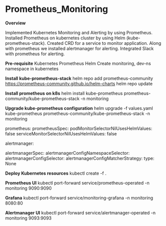 # Prometheus_Monitoring

**Overview**

Implemented Kubernetes Monitoring and Alerting by using Prometheus.
Installed Prometheus on kubernetes cluster by using Helm (kube-prometheus-stack).
Created CRD for a service to monitor application.
Along with prometheus we installed alertmanager for alerting.
Integrated Slack with prometheus for alerting.

**Pre-requisite**
Kubernetes
Prometheus
Helm
Create monitoring, dev-ns namespace in kubernetes

**Install kube-prometheus-stack**
helm repo add prometheus-community https://prometheus-community.github.io/helm-charts
helm repo update


**Install prometheus on k8s**
helm install kube-prometheus prometheus-community/kube-prometheus-stack -n monitoring

**Upgrade kube-prometheus configuration**
helm upgrade -f values.yaml kube-prometheus prometheus-community/kube-prometheus-stack -n monitoring

prometheus:
  prometheusSpec:
    podMonitorSelectorNilUsesHelmValues: false
    serviceMonitorSelectorNilUsesHelmValues: false

alertmanager:

  alertmanagerSpec:
    alertmanagerConfigNamespaceSelector:
    alertmanagerConfigSelector:
    alertmanagerConfigMatcherStrategy:
      type: None

**Deploy Kubernetes resources**
kubectl create -f .

**Prometheus UI**
kubectl port-forward service/prometheus-operated -n monitoring 9090:9090

**Grafana**
kubectl port-forward service/monitoring-grafana -n monitoring 8080:80

**Alertmanager UI**
kubectl port-forward service/alertmanager-operated -n monitoring 9093:9093
